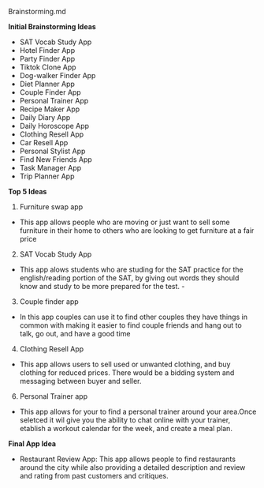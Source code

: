 Brainstorming.md

**Initial Brainstorming Ideas**
- SAT Vocab Study App
- Hotel Finder App
- Party Finder App
- Tiktok Clone App
- Dog-walker Finder App
- Diet Planner App
- Couple Finder App
- Personal Trainer App
- Recipe Maker App
- Daily Diary App
- Daily Horoscope App
- Clothing Resell App
- Car Resell App
- Personal Stylist App
- Find New Friends App
- Task Manager App
- Trip Planner App



**Top 5 Ideas**
1. Furniture swap app 
- This app allows people who are moving or just want to sell some furniture in their home to others who are looking to get furniture at a fair price
2. SAT Vocab Study App
- This app alows students who are studing for the SAT practice for the english/reading portion of the SAT, by giving out words they should know and study to be more prepared for the test. -
3. Couple finder app
- In this app couples can use it to find other couples they have things in common with making it easier to find couple friends and hang out to talk, go out, and have a good time
4. Clothing Resell App
- This app allows users to sell used or unwanted clothing, and buy clothing for reduced prices. There would be a bidding system and messaging between buyer and seller.
6. Personal Trainer app 
- This app allows for your to find a personal trainer around your area.Once seletced it wil give you the ability to chat online with your trainer, etablish a workout calendar for the week, and create a meal plan.

**Final App Idea**
- Restaurant Review App: This app allows people to find restaurants around the city while also providing a detailed description and review and rating from past customers and critiques.
